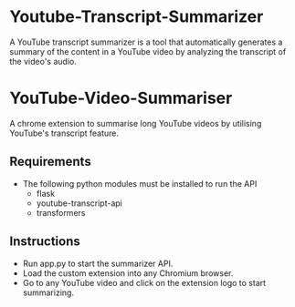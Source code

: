 # Youtube-Transcript-Summarizer
A YouTube transcript summarizer is a tool that automatically generates a summary of the content in a YouTube video by analyzing the transcript of the video's audio.
# YouTube-Video-Summariser
A chrome extension to summarise long YouTube videos by utilising YouTube's transcript feature.

## Requirements
- The following python modules must be installed to run the API
  - flask
  - youtube-transcript-api
  - transformers

## Instructions
- Run app.py to start the summarizer API.
- Load the custom extension into any Chromium browser.
- Go to any YouTube video and click on the extension logo to start summarizing.
